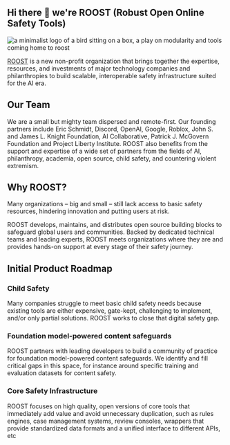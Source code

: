## Hi there 👋 we're ROOST (Robust Open Online Safety Tools)

![a minimalist logo of a bird sitting on a box, a play on modularity and tools coming home to roost](https://roost.tools/images/logos/roost.svg "ROOST.tools")

[ROOST](https://roost.tools) is a new non-profit organization that brings together the expertise, resources, and investments of major technology companies and philanthropies to build scalable, interoperable safety infrastructure suited for the AI era. 


## Our Team
We are a small but mighty team dispersed and remote-first. Our founding partners include Eric Schmidt, Discord, OpenAI, Google, Roblox, John S. and James L. Knight Foundation, AI Collaborative, Patrick J. McGovern Foundation and Project Liberty Institute. ROOST also benefits from the support and expertise of a wide set of partners from the fields of AI, philanthropy, academia, open source, child safety, and countering violent extremism.

## Why ROOST?
Many organizations – big and small – still lack access to basic safety resources, hindering innovation and putting users at risk.

ROOST develops, maintains, and distributes open source building blocks to safeguard global users and communities. Backed by dedicated technical teams and leading experts, ROOST meets organizations where they are and provides hands-on support at every stage of their safety journey.

## Initial Product Roadmap

### Child Safety
Many companies struggle to meet basic child safety needs because existing tools are either expensive, gate-kept, challenging to implement, and/or only partial solutions. ROOST works to close that digital safety gap.

### Foundation model-powered content safeguards
ROOST partners with leading developers to build a community of practice for foundation model-powered content safeguards. We identify and fill critical gaps in this space, for instance around specific training and evaluation datasets for content safety.

### Core Safety Infrastructure
ROOST focuses on high quality, open versions of core tools that immediately add value and avoid unnecessary duplication, such as rules engines, case management systems, review consoles, wrappers that provide standardized data formats and a unified interface to different APIs, etc
